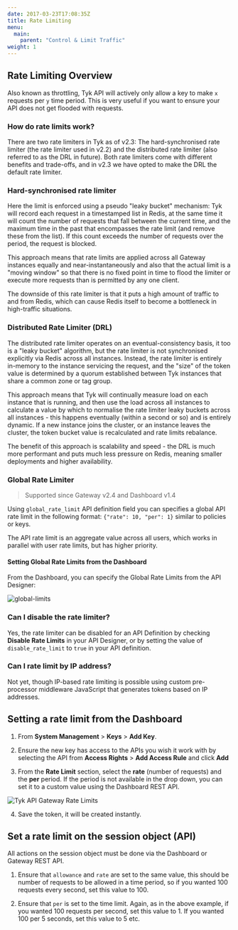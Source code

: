 ```yaml
---
date: 2017-03-23T17:08:35Z
title: Rate Limiting
menu:
  main:
    parent: "Control & Limit Traffic"
weight: 1 
---
```


## <a name="rate-limiting-overview"></a>Rate Limiting Overview

Also known as throttling, Tyk API will actively only allow a key to make `x` requests per `y` time period. This is very useful if you want to ensure your API does not get flooded with requests.

### How do rate limits work?

There are two rate limiters in Tyk as of v2.3: The hard-synchronised rate limiter (the rate limiter used in v2.2) and the distributed rate limiter (also referred to as the DRL in future). Both rate limiters come with different benefits and trade-offs, and in v2.3 we have opted to make the DRL the default rate limiter.

### Hard-synchronised rate limiter

Here the limit is enforced using a pseudo "leaky bucket" mechanism: Tyk will record each request in a timestamped list in Redis, at the same time it will count the number of requests that fall between the current time, and the maximum time in the past that encompasses the rate limit (and remove these from the list). If this count exceeds the number of requests over the period, the request is blocked.

This approach means that rate limits are applied across all Gateway instances equally and near-instantaneously and also that the actual limit is a "moving window" so that there is no fixed point in time to flood the limiter or execute more requests than is permitted by any one client.

The downside of this rate limiter is that it puts a high amount of traffic to and from Redis, which can cause Redis itself to become a bottleneck in high-traffic situations.

### Distributed Rate Limiter (DRL)

The distributed rate limiter operates on an eventual-consistency basis, it too is a "leaky bucket" algorithm, but the rate limiter is not synchronised explicitly via Redis across all instances. Instead, the rate limiter is entirely in-memory to the instance servicing the request, and the "size" of the token value is determined by a quorum established between Tyk instances that share a common zone or tag group.

This approach means that Tyk will continually measure load on each instance that is running, and then use the load across all instances to calculate a value by which to normalise the rate limiter leaky buckets across all instances - this happens eventually (within a second or so) and is entirely dynamic. If a new instance joins the cluster, or an instance leaves the cluster, the token bucket value is recalculated and rate limits rebalance.

The benefit of this approach is scalability and speed - the DRL is much more performant and puts much less pressure on Redis, meaning smaller deployments and higher availability.

### Global Rate Limiter
> Supported since Gateway v2.4 and Dashboard v1.4

Using `global_rate_limit` API definition field you can specifies a global API rate limit in the following format: `{"rate": 10, "per": 1}` similar to policies or keys. 
 
The API rate limit is an aggregate value across all users, which works in parallel with user rate limits, but has higher priority.

#### Setting Global Rate Limits from the Dashboard 
 
From the Dashboard, you can specify the Global Rate Limits from the API Designer: 

![global-limits][2]

### Can I disable the rate limiter?

Yes, the rate limiter can be disabled for an API Definition by checking **Disable Rate Limits** in your API Designer, or by setting the value of `disable_rate_limit` to `true` in your API definition.

### Can I rate limit by IP address?

Not yet, though IP-based rate limiting is possible using custom pre-processor middleware JavaScript that generates tokens based on IP addresses.

## <a name="with-dashboard"></a> Setting a rate limit from the Dashboard

1.  From **System Management** > **Keys** > **Add Key**.

2.  Ensure the new key has access to the APIs you wish it work with by selecting the API from **Access Rights** > **Add Access Rule** and click **Add**

3.  From the **Rate Limit** section, select the **rate** (number of requests) and the **per** period. If the period is not available in the drop down, you can set it to a custom value using the Dashboard REST API.
    
![Tyk API Gateway Rate Limits][1]

4.  Save the token, it will be created instantly.

## <a name="rate-limit-using-session-object"></a> Set a rate limit on the session object (API)

All actions on the session object must be done via the Dashboard or Gateway REST API.

1. Ensure that `allowance` and `rate` are set to the same value, this should be number of requests to be allowed in a time period, so if you wanted 100 requests every second, set this value to 100.

2. Ensure that `per` is set to the time limit. Again, as in the above example, if you wanted 100 requests per second, set this value to 1. If you wanted 100 per 5 seconds, set this value to 5 etc.



 [1]: /docs/img/dashboard/system-management/rateLimit.png
 [2]: /docs/img/dashboard/system-management/global_rate_limits.png

